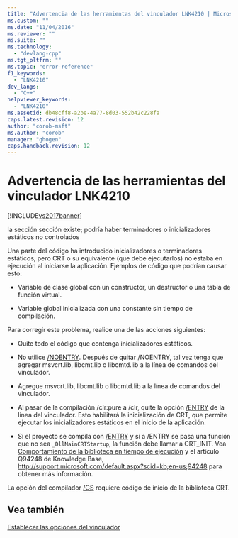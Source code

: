 ```yaml
---
title: "Advertencia de las herramientas del vinculador LNK4210 | Microsoft Docs"
ms.custom: ""
ms.date: "11/04/2016"
ms.reviewer: ""
ms.suite: ""
ms.technology: 
  - "devlang-cpp"
ms.tgt_pltfrm: ""
ms.topic: "error-reference"
f1_keywords: 
  - "LNK4210"
dev_langs: 
  - "C++"
helpviewer_keywords: 
  - "LNK4210"
ms.assetid: db48cff8-a2be-4a77-8d03-552b42c228fa
caps.latest.revision: 12
author: "corob-msft"
ms.author: "corob"
manager: "ghogen"
caps.handback.revision: 12
---
```

# Advertencia de las herramientas del vinculador LNK4210
[!INCLUDE[vs2017banner](../../assembler/inline/includes/vs2017banner.md)]

la sección sección existe; podría haber terminadores o inicializadores estáticos no controlados  
  
 Una parte del código ha introducido inicializadores o terminadores estáticos, pero CRT o su equivalente \(que debe ejecutarlos\) no estaba en ejecución al iniciarse la aplicación.  Ejemplos de código que podrían causar esto:  
  
-   Variable de clase global con un constructor, un destructor o una tabla de función virtual.  
  
-   Variable global inicializada con una constante sin tiempo de compilación.  
  
 Para corregir este problema, realice una de las acciones siguientes:  
  
-   Quite todo el código que contenga inicializadores estáticos.  
  
-   No utilice [\/NOENTRY](../../build/reference/noentry-no-entry-point.md).  Después de quitar \/NOENTRY, tal vez tenga que agregar msvcrt.lib, libcmt.lib o libcmtd.lib a la línea de comandos del vinculador.  
  
-   Agregue msvcrt.lib, libcmt.lib o libcmtd.lib a la línea de comandos del vinculador.  
  
-   Al pasar de la compilación \/clr:pure a \/clr, quite la opción [\/ENTRY](../../build/reference/entry-entry-point-symbol.md) de la línea del vinculador.  Esto habilitará la inicialización de CRT, que permite ejecutar los inicializadores estáticos en el inicio de la aplicación.  
  
-   Si el proyecto se compila con [\/ENTRY](../../build/reference/entry-entry-point-symbol.md) y si a \/ENTRY se pasa una función que no sea `_DllMainCRTStartup`, la función debe llamar a CRT\_INIT.  Vea [Comportamiento de la biblioteca en tiempo de ejecución](../../build/run-time-library-behavior.md) y el artículo Q94248 de Knowledge Base, [http:\/\/support.microsoft.com\/default.aspx?scid\=kb;en\-us;94248](http://support.microsoft.com/default.aspx?scid=kb;en-us;94248) para obtener más información.  
  
 La opción del compilador [\/GS](../../build/reference/gs-buffer-security-check.md) requiere código de inicio de la biblioteca CRT.  
  
## Vea también  
 [Establecer las opciones del vinculador](../../build/reference/setting-linker-options.md)